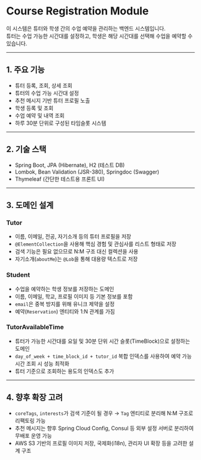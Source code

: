 # Course Registration Module

이 시스템은 튜터와 학생 간의 수업 예약을 관리하는 백엔드 시스템입니다.  
튜터는 수업 가능한 시간대를 설정하고, 학생은 해당 시간대를 선택해 수업을 예약할 수 있습니다.

---

## 1. 주요 기능

- 튜터 등록, 조회, 상세 조회  
- 튜터의 수업 가능 시간대 설정  
- 추천 메시지 기반 튜터 프로필 노출  
- 학생 등록 및 조회  
- 수업 예약 및 내역 조회  
- 하루 30분 단위로 구성된 타임슬롯 시스템  

---

## 2. 기술 스택

- Spring Boot, JPA (Hibernate), H2 (테스트 DB)  
- Lombok, Bean Validation (JSR-380), Springdoc (Swagger)  
- Thymeleaf (간단한 테스트용 프론트 UI)  

---

## 3. 도메인 설계

### Tutor

- 이름, 이메일, 전공, 자기소개 등의 튜터 프로필을 저장  
- `@ElementCollection`을 사용해 핵심 경험 및 관심사를 리스트 형태로 저장  
- 검색 기능은 필요 없으므로 N:M 구조 대신 컬렉션을 사용  
- 자기소개(`aboutMe`)는 `@Lob`을 통해 대용량 텍스트로 저장  

### Student

- 수업을 예약하는 학생 정보를 저장하는 도메인  
- 이름, 이메일, 학교, 프로필 이미지 등 기본 정보를 포함  
- `email`은 중복 방지를 위해 유니크 제약을 설정  
- 예약(`Reservation`) 엔티티와 1:N 관계를 가짐  

### TutorAvailableTime

- 튜터가 가능한 시간대를 요일 및 30분 단위 시간 슬롯(TimeBlock)으로 설정하는 도메인  
- `day_of_week + time_block_id + tutor_id` 복합 인덱스를 사용하여 예약 가능 시간 조회 시 성능 최적화  
- 튜터 기준으로 조회하는 용도의 인덱스도 추가  

---

## 4. 향후 확장 고려

- `coreTags`, `interests`가 검색 기준이 될 경우 → `Tag` 엔티티로 분리해 N:M 구조로 리팩토링 가능  
- 추천 메시지는 향후 Spring Cloud Config, Consul 등 외부 설정 서버로 분리하여 무배포 운영 가능  
- AWS S3 기반의 프로필 이미지 저장, 국제화(i18n), 관리자 UI 확장 등을 고려한 설계 구조  
